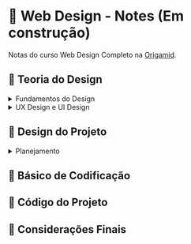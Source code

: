 # :pushpin: Web Design - Notes (Em construção)
Notas do curso Web Design Completo na <a href="https://www.origamid.com/">Origamid</a>.

## :triangular_flag_on_post: Teoria do Design

<details>
<summary>Fundamentos do Design</summary>
<br>
  
- **O que é Design?**

    >Design é acrescentar valor e **significado**, **simplificar**, **esclarecer**, **modificar**, **dignificar**, **dramatizar**, **persuadir** e talvez até mesmo **entreter**. - Paul Rand

    Recomendação: https://www.awwwards.com/ (Site com projetos de design premiados)

----
- **Formas e Espaço**
  
  1- Forma Geométrica (Angulosas - Artificiais)

    <img src = "https://user-images.githubusercontent.com/53382761/138531468-07e93a0e-5dd5-4755-8423-48920693c1fa.png" width = "400" alt="formas-artificiais-e-angulosas">
  
  >fonte: Origamid

  2- Forma Orgânica (Curvilíneas - Gestuais)

    <img src = "https://user-images.githubusercontent.com/53382761/138531542-6f05bf3a-be4b-47b9-89ba-29f748ac9b33.png" width = "400" alt="formas-curvilíneas-e-gestuais">
  
  >fonte: Origamid
  
    *\*É fundamental a comunicação visual entre os elementos*

- **Espaço**
  > O espaço é definido e adquire significado no instante em que uma forma aparece dentro dele. - Timothy Samara

  Espaços **vazios** dão **enfoque** na forma e conteúdo que aparece.

----
- **Cores**
  
    > Há poucos estímulos visuais tão potentes quanto as cores, elas são uma ferramenta de comunicação extremamente útil. - Timothy Samara

  - Círculo Cromático (Criado por Albert Munsell)
  
    - Cores primárias, secundárias e terciárias
  
  - Site remendado <a href="color.adobe.com">color.adobe.com</a>
  - Relatividade da cor
  - Significado das cores (pode variar de acordo com a cultura)
    - Otimismo (amarelo)
    - Confiança (confiança)
    - Coragem (vermelho)
    - Etc ..
  - RGB (Sistema de cores aditivas: Red, Green, Blue)
  - Joalheria de cores
    - <a href="dribbble.com">dribbble.com</a>
    - <a href="color.adobe.com">color.adobe.com</a>
    - <a href="design-seeds.com">design-seeds.com</a>
  - Contraste
    - Relação entre matiz, saturação e valor
      - Matiz: Cor pura
      - Saturação: Pureza da cor é um parâmetro que especifica a qualidade de um matiz de cor pelo grau de mesclagem do matiz com a cor branca (fonte: Wikipédia)
      - Valor: Todo matiz (cor) tem um valor equivalente. Os diferentes valores podem ser alterados através da variação da luminosidade, da saturação, do brilho, entre outros parâmetros (fonte: Wikipédia)
    - Corpo de texto precisa de uma boa relação de contraste com o fundo
    - Contraste defini o que é visto primeiro

- **Tipografia**
  
  > É a arte e processo de criação de um texto. O objetivo principal é dar ordem estrutural e formar a comunicação - Wikipédia
  > Se a tipografia faz algum sentido, ele é visual e histórico - Robert Bringhurst
  
  - História
    - Gutenberg: Invento global da prensa móvel
  - Sem Serifa (Ex: Helvética Arial e Avenir)
    - Neutras
    - Retas
    - Web
  - Serifadas (Ex: Garamond, Georgia e Bakerville)
    - Clássicas
    - Detalhes na ponta (Serifas - imitando o escrito real de lápis)
    - Livros
  - Serifadas Grossas(Ex: Rockwell, Bitter e Kreon)
    - Encorpadas
    - Peso maior
    - Títulos
  - Script (Salamander, Lucida Calligraphy)
    - Mais suave
    - Estilo pincel
  - Góticas / Blackletter (New Rocker, Cabazon)
    - Refencia período medieval
    - Indicada para título
  - Display (Phosphate, Curlz MT e Hobo)
    - Sem padrão definido
    - Boas para títulos
  
  Recomendações:
  - https://fonts.adobe.com/fonts
  - https://www.fontsquirrel.com/
  - https://fonts.google.com/
  - https://www.typewolf.com/
  
  _Variáveis Tipográficos_ (indicação de corpo de texto, em helvética e arial)
   - Tamanho do tipo (ex. 14px, 16px ou 18px)
   - Altura da linha (ex. 1,5x tamanho do texto. Ou seja 1,5 x 14px = 21px)
   - Largura do texto (no máximo 10/14 palavras por linha)
  
  Escalas Tipográficas
   - Utilize no máximo 6 tamanhos (pode criar um ruido visual)
   - Escala harmônica (11px, 14px, 18px, 24px, 36px e 48 px)
   - Contraste (Utilizar tamanhos diferentes para diferenciar as informações)
  
  _Pareando Tipos_
   - Escolher boas combinações (ex. serifadas para o título e sem serifa para o corpo)
   - Indicação de no máximo 2 tipos (no início)
   - Contraste (Utilizar tipos diferentes para diferenciar as informações)
  
  _Alinhamento_
   - Esquerda (padrão 80% das vezes)
   - Centralizado (Bom para títulos, subtítulos, blocos pequenos de texto)
   - Justificado (Pouco utilizado, gera caminho de rato)
  
  _Elementos_
   - Itálico (palavras importantes)
   - Negrito (citações, títulos de livros/filmes e outros)
   - Sublinhado (links)
   - Caixa ALTA (mais para títulos/subtítulos)
  *(Não utilizar mais de um elemento)
  
  _Tracking e Kerning_
   - Tracking: distância entre todas as letras
   - Kerning: distância entre duas letras
  
- **GRID**
  
  > Consiste em um conjunto de relações baseadas em alinhamento que servem como guias para distribuir os elemnetos ao longo de um formato - Timothy Samara
 
  - Tamanho da coluna (existir uma lógica e consistência)
  - Espaçamento entre colunas (padronizado)
  - Encaixe dos elementos no grid (quebre apenas quando nescessário)
  
- **Dicas (Livro Design pra que não é designer)**

  - Contraste
  - Repetição
  - Alinhamento
  - Proximidade
  
</details>

<details>
<summary>UX Design e UI Design</summary>
<br>
  
  **UX Design**
  >  Qualquer interação entre o usuário e a marca é uma experiência de uso. o trabalho do design é garantir que a necessidade do usuário seja atendida - Origamid
  
  Devemos pensar em: 
  - Facilidade de Uso
  - Sentidos
  - Experiências
  - Encantamento
  
  Na web:
  - Usabilidade (bom uso)
  - Prazer (surpreender)

  Recomendação:
  - https://www.nngroup.com/
  
  **Usabilidade**
  
  - Útil (Alguém precisa?)
  - Fácil de aprender (Demora a aṕrender como usa?)
  - Memorável (Nescessário reaprender?)
  - Efetivo (Faz o seu trabalho?)
  - Eficiente (Quantidade de esforço para utilizar)
  - Desejável (As pessoas querem isso?)
  - Prazeroso (Ao utilizar proporciona prazer?)
  
  Dicas:
  - Não me faça pensar
  - Sem poluição visual
  - Sinalize
  - Usuários Escaneiam as páginas
    - Tire vantagens das convenções (padrões)
    - Crie hierarquias visuais efetivas
    - Quebre as páginas em áreas definidas
    - Deixe óbvio que os botões são clicáveis
    - Elimine distrações
    - Formate o conteúdo para ser escaneado
  
  **UI Design**
  >  User Interface design é o processo de criação de interfaces, que tem como o objetivo criar interfaces eficientes e efetivas - Origamid
  
  - Primeiro temos a fórmula (planejamento)
  
  - Elemnetos comuns em uma interface
    - Botões de ação
    - Blocos de texto/ títulos
    - Formulários
    - Imagens / Pictogramas
    - Separadores
  
  *Lembre-se da dica de repetição, é fundamental em Ui Design.
  
  Principais estilos de UI na WEB
  - Skeumorfismo (Objetos reais no meio digital)
  - Flat Design (Cores chapadas, sem sombras e texturas)
  - Material Design (Mantém o flat mas se aproveita de um ambiente 3d digital)
  
</details>

## :triangular_flag_on_post:  Design do Projeto

<details>
<summary>Planejamento</summary>

  - Defina o seu serviço (produto)
  - Defina o seu preço (preço)
  - Defina seu ponto de venda (praça)
  - Defina como você vai se promover (promoção)
  
  Etapas para construção de um site
  
  <details>
  <summary>Diagrama de Jesse James Garret</summary>

   ![image](https://user-images.githubusercontent.com/53382761/138722643-6a69dfef-beed-44e3-bd0e-28c80f6d5830.png)

  </details>
  <details>
  <summary>Diagrama da Origamid</summary>

  ![image](https://user-images.githubusercontent.com/53382761/138723072-e0dee879-7440-46d2-95ce-94097cf7dba9.png)

  </details>

  - **Arquitetura da informação**
  
    > Processo de organizar e categorizar a informaçãode modo que o usuário encontre da forma mais fácil possível - Origamid
  
    - Aproveite as convenções (endereço, formulário, telefone e e-mail)
    - Crie níveis de detalhamento (home com introduções)
    - Crie mais de um caminho
    - Concatene informações
    - Conheça o usuário
  
  
      <details>
      <summary>mapa do site</summary>

      ![image](https://user-images.githubusercontent.com/53382761/138728217-96c17a46-2682-4a60-8efa-330c81a53889.png)

      </details>
  
    - Card Sorting
        > técnica no design da experiência do usuário, na qual uma pessoa testa um grupo de especialistas ou usuários para gerar um dendograma ou folksonomia. É uma abordagem útil para projetar arquitetura de informações, fluxos de trabalho, estrutura de menus ou caminhos de navegação de sites -Wikipédia
  
</details>

## :triangular_flag_on_post:  Básico de Codificação
## :triangular_flag_on_post:  Código do Projeto
## :triangular_flag_on_post:  Considerações Finais
